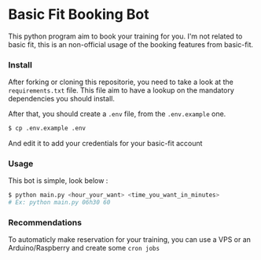 # Basic Fit Booking Bot

This python program aim to book your training for you.
I'm not related to basic fit, this is an non-official usage of the booking features from basic-fit.

### Install

After forking or cloning this repositorie, you need to take a look at the ```requirements.txt``` file.
This file aim to have a lookup on the mandatory dependencies you should install.

After that, you should create a ```.env``` file, from the ```.env.example``` one.
```sh
$ cp .env.example .env
```
And edit it to add your credentials for your basic-fit account

### Usage

This bot is simple, look below :
```sh
$ python main.py <hour_your_want> <time_you_want_in_minutes>
# Ex: python main.py 06h30 60
```

### Recommendations

To automaticly make reservation for your training, you can use a VPS or an Arduino/Raspberry and create some ```cron jobs```

